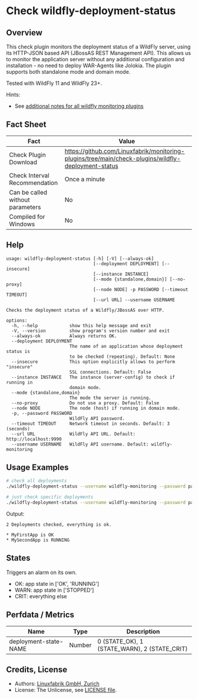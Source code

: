 # Check wildfly-deployment-status

## Overview

This check plugin monitors the deployment status of a WildFly server, using its HTTP-JSON based API (JBossAS REST Management API). This allows us to monitor the application server without any additional configuration and installation - no need to deploy WAR-Agents like Jolokia. The plugin supports both standalone mode and domain mode.

Tested with WildFly 11 and WildFly 23+.

Hints:

* See [additional notes for all wildfly monitoring plugins](https://github.com/Linuxfabrik/monitoring-plugins/blob/main/PLUGINS-WILDFLY.rst)


## Fact Sheet

| Fact | Value |
|----|----|
| Check Plugin Download                 | <https://github.com/Linuxfabrik/monitoring-plugins/tree/main/check-plugins/wildfly-deployment-status> |
| Check Interval Recommendation         | Once a minute |
| Can be called without parameters      | No |
| Compiled for Windows                  | No |


## Help

```text
usage: wildfly-deployment-status [-h] [-V] [--always-ok]
                                 [--deployment DEPLOYMENT] [--insecure]
                                 [--instance INSTANCE]
                                 [--mode {standalone,domain}] [--no-proxy]
                                 [--node NODE] -p PASSWORD [--timeout TIMEOUT]
                                 [--url URL] --username USERNAME

Checks the deployment status of a Wildfly/JBossAS over HTTP.

options:
  -h, --help            show this help message and exit
  -V, --version         show program's version number and exit
  --always-ok           Always returns OK.
  --deployment DEPLOYMENT
                        The name of an application whose deployment status is
                        to be checked (repeating). Default: None
  --insecure            This option explicitly allows to perform "insecure"
                        SSL connections. Default: False
  --instance INSTANCE   The instance (server-config) to check if running in
                        domain mode.
  --mode {standalone,domain}
                        The mode the server is running.
  --no-proxy            Do not use a proxy. Default: False
  --node NODE           The node (host) if running in domain mode.
  -p, --password PASSWORD
                        WildFly API password.
  --timeout TIMEOUT     Network timeout in seconds. Default: 3 (seconds)
  --url URL             WildFly API URL. Default: http://localhost:9990
  --username USERNAME   WildFly API username. Default: wildfly-monitoring
```


## Usage Examples

```bash
# check all deployments
./wildfly-deployment-status --username wildfly-monitoring --password password --url http://wildfly:9990

# just check specific deployments
./wildfly-deployment-status --username wildfly-monitoring --password password --url http://wildfly:9990 --deployment MyFirstApp --deployment MySecondApp
```

Output:

```text
2 Deployments checked, everything is ok.

* MyFirstApp is OK
* MySecondApp is RUNNING
```


## States

Triggers an alarm on its own.

* OK: app state in \['OK', 'RUNNING'\]
* WARN: app state in \['STOPPED'\]
* CRIT: everything else


## Perfdata / Metrics

| Name | Type | Description |
|----|----|----|
| deployment-state-NAME | Number | 0 (STATE_OK), 1 (STATE_WARN), 2 (STATE_CRIT) |


## Credits, License

* Authors: [Linuxfabrik GmbH, Zurich](https://www.linuxfabrik.ch)
* License: The Unlicense, see [LICENSE file](https://unlicense.org/).
